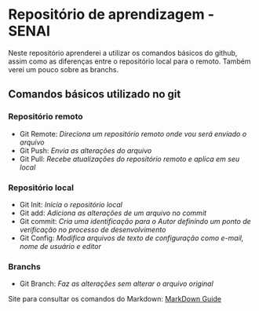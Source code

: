 # Repositório de aprendizagem - SENAI
Neste repositório aprenderei a utilizar os comandos básicos do github, assim como as diferenças entre  o repositório local para o remoto. Também verei um pouco sobre as branchs.

## Comandos básicos utilizado no git
### Repositório remoto
- Git Remote: *Direciona um repositório remoto onde vou será enviado o arquivo*
- Git Push: *Envia as alterações do arquivo*
- Git Pull: *Recebe atualizações do repositório remoto e aplica em seu local*

### Repositório local
- Git Init: *Inicia o repositório local*
- Git add: *Adiciona as alterações de um arquivo no commit*
- Git commit: *Cria uma identificação para o Autor definindo um ponto de verificação no processo de desenvolvimento*
- Git Config: *Modifica arquivos de texto de configuração como e-mail, nome de usuário e  editor*

### Branchs
- Git Branch: *Faz as alterações sem alterar o arquivo original*

Site para consultar os comandos do Markdown: [MarkDown Guide](https://www.markdownguide.org/basic-syntax/#unordered-list-best-practices)